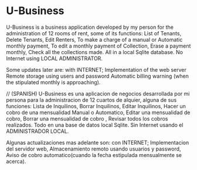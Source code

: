 # U-Business
 U-Business is a business application developed by my person for the administration of 12 rooms of rent, 
 some of its functions: List of Tenants, Delete Tenants, Edit Renters, To make a charge of a manual or Automatic 
 monthly payment, To edit a monthly payment of Collection, Erase a payment monthly, Check all the collections made. 
 All in a local Sqlite database. No Internet using LOCAL ADMINISTRATOR. 
 
 Some updates later are: with INTERNET; 
 Implementation of the web server
 Remote storage using users and password
 Automatic billing warning (when the stipulated monthly is approaching).
 
 // (SPANISH) U-Business es una aplicacion de negocios desarrollada por mi persona para la administracion de 12
 cuartos de alquier, alguna de sus funciones: Lista de Inquilinos, Borrar Inquilinos, Editar Inquilinos,
 Hacer un cobro de una mensualidad Manual o Automatico, Editar una mensualidad de cobro, Borrar una mensualidad de cobro ,
 Revisar todos los cobros realizados. Todo en una base de datos local Sqlite. Sin Internet usando el ADMINISTRADOR LOCAL.  
 
 Algunas actualizaciones mas adelante son: con INTERNET; 
 Implementacion del servidor web,
 Almacenamiento remoto usando usuarios y password, 
 Aviso de cobro automatico(cuando la fecha estipulada mensualmente se acerca). 
